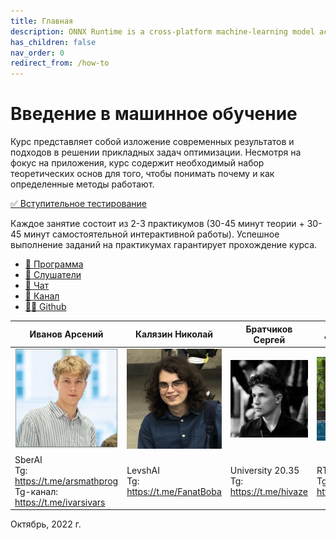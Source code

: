 ```yaml
---
title: Главная
description: ONNX Runtime is a cross-platform machine-learning model accelerator
has_children: false
nav_order: 0
redirect_from: /how-to
---
```


# Введение в машинное обучение
Курс представляет собой изложение современных результатов и подходов в решении прикладных задач оптимизации. Несмотря на фокус на приложения, курс содержит необходимый набор теоретических основ для того, чтобы понимать почему и как определенные методы работают. 

[✅ Вступительное тестирование](/docs/intro_test)

Каждое занятие состоит из 2-3 практикумов (30-45 минут теории + 30-45 минут самостоятельной интерактивной работы). Успешное выполнение заданий на практикумах гарантирует прохождение курса.

* [🚀 Программа](/docs/program)
* [🧠 Слушатели](/docs/students)
* [📧 Чат](https://t.me/+vEZLTQ9wWT44OTRi)
* [📧 Канал](https://t.me/+JuVvTYm2i9pjYjg6)
* [👨‍💻 Github](https://github.com/MISISAILab/MISISAILab.github.io)


| Иванов Арсений | Калязин Николай | Братчиков Сергей | Даниил Волков |
| ------------ | ------------- | ------------- | ------------- |
| <img src="1.jpg" width="250"> | <img src="3.jpg" width="250"> | <img src="4.jpg" width="250"> | <img src="2.jpg" width="250">  |
| SberAI <br> Tg: https://t.me/arsmathprog <br> Tg-канал: <https://t.me/ivarsivars> | LevshAI <br> Tg:  https://t.me/FanatBoba  |  University 20.35 <br> Tg:  https://t.me/hivaze  | RTLabs <br> Tg:  https://t.me/wolf_Da |

Октябрь, 2022 г.
